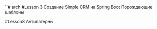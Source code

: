 ``# arch
#Lesson 3 
Создание Simple CRM на Spring Boot 
Порождающие шаблоны

#Lesson8
Антипатерны

 
